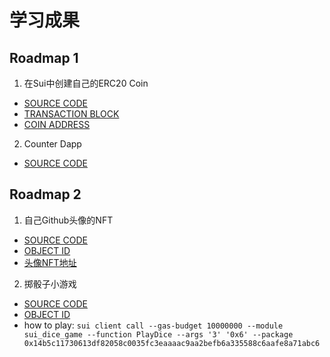 # 学习成果

## Roadmap 1
1. 在Sui中创建自己的ERC20 Coin
- [SOURCE CODE](./projects/jeffierw_erc20_coin/)
- [TRANSACTION BLOCK](https://suiexplorer.com/txblock/9ZFFr7vVgsAveLHW5XLpodCqPcB1JBzYsc7divp2Vb4?network=devnet)
- [COIN ADDRESS](https://suiexplorer.com/object/0x5b92a8019b70a285d8ab7b78fc76aed76bd075d3a17ebc6c1eb4cc386ec6a5e2?network=devnet)

2. Counter Dapp
- [SOURCE CODE](./projects/jeffierw_counter_dapp/)

## Roadmap 2
1. 自己Github头像的NFT
- [SOURCE CODE](https://github.com/jeffierw/suiStartrekProject/tree/main/sui_jeffierw_nft)
- [OBJECT ID](0x0e5efdf759d61a2da2719dc0e2cf454fce05ff377b62c223eb22b59b7991dc96)
- [头像NFT地址](https://suiexplorer.com/object/0xf33d4b0739770c5cb741c7096272d273ec8ef82a8f42fcd469d3a203ce549a64?deviceId=074f07b1-5d50-41d6-80a0-3084fa71ade1&network=testnet)

2. 掷骰子小游戏
- [SOURCE CODE](https://github.com/jeffierw/suiStartrekProject/tree/main/sui_dice_game)
- [OBJECT ID](0x14b5c11730613df82058c0035fc3eaaaac9aa2befb6a335588c6aafe8a71abc6)
- how to play:
  `sui client call --gas-budget 10000000 --module sui_dice_game --function PlayDice --args '3' '0x6' --package 0x14b5c11730613df82058c0035fc3eaaaac9aa2befb6a335588c6aafe8a71abc6`